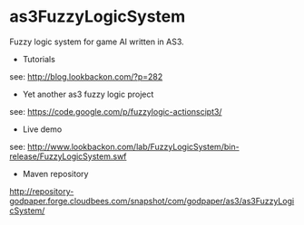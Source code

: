 as3FuzzyLogicSystem
===================

Fuzzy logic system for game AI written in AS3.

* Tutorials

see: http://blog.lookbackon.com/?p=282

* Yet another as3 fuzzy logic project

see: https://code.google.com/p/fuzzylogic-actionscipt3/

* Live demo

see: http://www.lookbackon.com/lab/FuzzyLogicSystem/bin-release/FuzzyLogicSystem.swf

* Maven repository

http://repository-godpaper.forge.cloudbees.com/snapshot/com/godpaper/as3/as3FuzzyLogicSystem/
